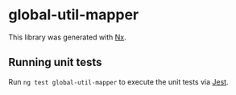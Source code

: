 # global-util-mapper

This library was generated with [Nx](https://nx.dev).

## Running unit tests

Run `ng test global-util-mapper` to execute the unit tests via [Jest](https://jestjs.io).
